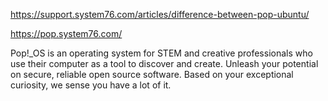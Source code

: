https://support.system76.com/articles/difference-between-pop-ubuntu/

https://pop.system76.com/

Pop!_OS is an operating system for STEM and creative professionals who use their computer as a tool to discover and create. Unleash your potential on secure, reliable open source software. Based on your exceptional curiosity, we sense you have a lot of it. 
